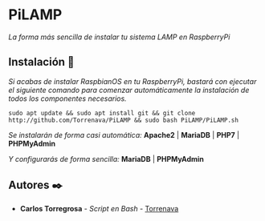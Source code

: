 # PiLAMP

_La forma más sencilla de instalar tu sistema LAMP en RaspberryPi_

## Instalación 🔧

_Si acabas de instalar RaspbianOS en tu RaspberryPi, bastará con ejecutar el siguiente comando para comenzar automáticamente la instalación de todos los componentes necesarios._

```
sudo apt update && sudo apt install git && git clone http://github.com/Torrenava/PiLAMP && sudo bash PiLAMP/PiLAMP.sh
```


_Se instalarán de forma casi automática:_
**Apache2** | **MariaDB** | **PHP7** | **PHPMyAdmin**

_Y configurarás de forma sencilla:_
**MariaDB** | **PHPMyAdmin**

## Autores ✒️

* **Carlos Torregrosa** - *Script en Bash* - [Torrenava](https://github.com/Torrenava)
